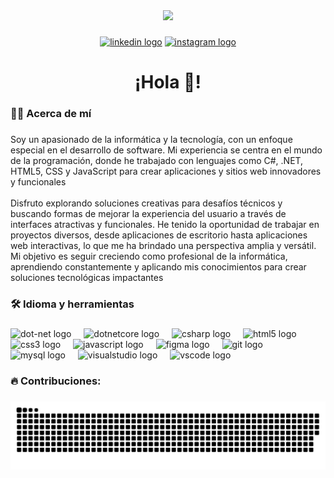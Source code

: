 <div align="center">
  <img height="150" src="https://media3.giphy.com/media/qgQUggAC3Pfv687qPC/giphy.gif?cid=ecf05e47fkxqv6wichb8jawo97n5adaj7sw9jpdqykador12&ep=v1_gifs_search&rid=giphy.gif&ct=g"  />
</div>

###

<div align="center">
  
  

  <a href="https://www.instagram.com/juanlorenzoalba/"><img src="https://img.shields.io/static/v1?message=LinkedIn&logo=linkedin&label=&color=0077B5&logoColor=white&labelColor=&style=for-the-badge" height="25" alt="linkedin logo"  /></a>
  <a href="http://www.lostejos.com"><img src="https://img.shields.io/static/v1?message=Instagram&logo=instagram&label=&color=E4405F&logoColor=white&labelColor=&style=for-the-badge" height="25" alt="instagram logo"  /></a>
  
</div>

###

<h1 align="center">¡Hola 👋!</h1>

###

<h3 align="left">👩‍💻 Acerca de mí</h3>

###

<p align="left">Soy un apasionado de la informática y la tecnología, con un enfoque especial en el desarrollo de software. Mi experiencia se centra en el mundo de la programación, donde he trabajado con lenguajes como C#, .NET, HTML5, CSS y JavaScript para crear aplicaciones y sitios web innovadores y funcionales<br><br>
Disfruto explorando soluciones creativas para desafíos técnicos y buscando formas de mejorar la experiencia del usuario a través de interfaces atractivas y funcionales. He tenido la oportunidad de trabajar en proyectos diversos, desde aplicaciones de escritorio hasta aplicaciones web interactivas, lo que me ha brindado una perspectiva amplia y versátil. Mi objetivo es seguir creciendo como profesional de la informática, aprendiendo constantemente y aplicando mis conocimientos para crear soluciones tecnológicas impactantes</p>

###

<h3 align="left">🛠 Idioma y herramientas</h3>

###

<div align="left">
  <img src="https://cdn.jsdelivr.net/gh/devicons/devicon/icons/dot-net/dot-net-plain-wordmark.svg" height="40" alt="dot-net logo"  />
  <img width="12" />
  <img src="https://cdn.jsdelivr.net/gh/devicons/devicon/icons/dotnetcore/dotnetcore-original.svg" height="40" alt="dotnetcore logo"  />
  <img width="12" />
  <img src="https://cdn.jsdelivr.net/gh/devicons/devicon/icons/csharp/csharp-original.svg" height="40" alt="csharp logo"  />
  <img width="12" />
  <img src="https://cdn.jsdelivr.net/gh/devicons/devicon/icons/html5/html5-original.svg" height="40" alt="html5 logo"  />
  <img width="12" />
  <img src="https://cdn.jsdelivr.net/gh/devicons/devicon/icons/css3/css3-original.svg" height="40" alt="css3 logo"  />
  <img width="12" />
  <img src="https://cdn.jsdelivr.net/gh/devicons/devicon/icons/javascript/javascript-original.svg" height="40" alt="javascript logo"  />
  <img width="12" />
  <img src="https://cdn.jsdelivr.net/gh/devicons/devicon/icons/figma/figma-original.svg" height="40" alt="figma logo"  />
  <img width="12" />
  <img src="https://cdn.jsdelivr.net/gh/devicons/devicon/icons/git/git-original.svg" height="40" alt="git logo"  />
  <img width="12" />
  <img src="https://cdn.jsdelivr.net/gh/devicons/devicon/icons/mysql/mysql-original.svg" height="40" alt="mysql logo"  />
  <img width="12" />
  <img src="https://cdn.jsdelivr.net/gh/devicons/devicon/icons/visualstudio/visualstudio-plain.svg" height="40" alt="visualstudio logo"  />
  <img width="12" />
  <img src="https://cdn.jsdelivr.net/gh/devicons/devicon/icons/vscode/vscode-original.svg" height="40" alt="vscode logo"  />
</div>

###

<h3 align="left">🔥 Contribuciones:</h3>

###

<img src="https://raw.githubusercontent.com/juanlorenzoalba/juanlorenzoalba/output/snake.svg" alt="Snake animation" />

###
